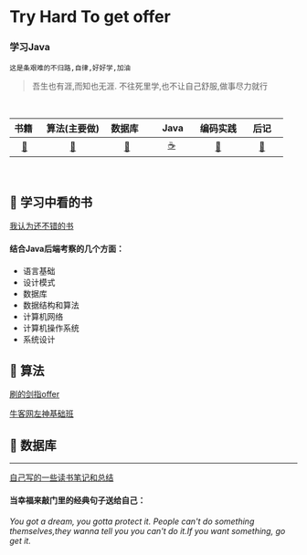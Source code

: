 # Try Hard To  get offer
### 学习Java
` 这是条艰难的不归路,自律,好好学,加油  `
> 吾生也有涯,而知也无涯.
不往死里学,也不让自己舒服,做事尽力就行
  <br>

|书籍&nbsp;| &nbsp;算法(主要做)&nbsp; | 数据库&nbsp;&nbsp;|&nbsp;&nbsp;&nbsp; Java&nbsp;&nbsp;&nbsp;|编码实践| &nbsp;&nbsp;&nbsp;后记&nbsp;&nbsp;&nbsp; |
| :---: | :----: | :---: | :----: | :----: |:----: |
|[:book:](#memo-书籍)| [:pencil:](#pencil2-算法) | [:floppy_disk:](#floppy_disk-数据库) |[:coffee:](#coffee-java)|[:watermelon:](#watermelon-编码实践) |[:memo:](#memo-后记)|

<br>

## :book:  学习中看的书
[我认为还不错的书](https://github.com/lqt1401737962/Java-Notes/tree/master/books)
#### 结合Java后端考察的几个方面：
 - 语言基础
 - 设计模式
 - 数据库
 - 数据结构和算法
 - 计算机网络
 - 计算机操作系统
 - 系统设计


## :pencil: 算法

 [刷的剑指offer](https://github.com/lqt1401737962/Java-Notes/tree/master/algorithm/leetcodeEasyProb)

 [牛客网左神基础班](https://github.com/lqt1401737962/Java-Notes/tree/master/algorithm/NowcoderBasicAlgorithm)

## :floppy_disk: 数据库


---
[自己写的一些读书笔记和总结]()







#### 当幸福来敲门里的经典句子送给自己：
###### You got a dream, you gotta protect it. People can't do something themselves,they wanna tell you you can't do it.If you want something, go get it.